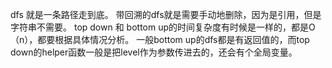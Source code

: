dfs 就是一条路径走到底。
带回溯的dfs就是需要手动地删除，因为是引用，但是字符串不需要。
top down 和 bottom up的时间复杂度有时候是一样的，都是O（n），都要根据具体情况分析。
一般bottom up的dfs都是有返回值的，而top down的helper函数一般是把level作为参数传进去的，还会有个全局变量。
